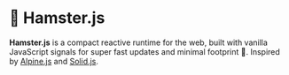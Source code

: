 # 🐹 Hamster.js

**Hamster.js** is a compact reactive runtime for the web, built with vanilla JavaScript signals for super fast updates and minimal footprint 🐹. Inspired by [Alpine.js](https://github.com/alpinejs/alpine) and [Solid.js](https://github.com/solidjs/solid).